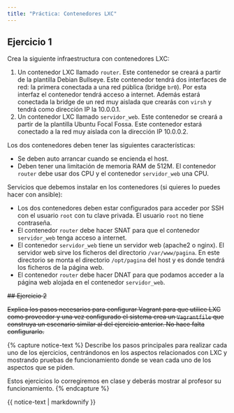 ```yaml
---
title: "Práctica: Contenedores LXC"
---
```


## Ejercicio 1

Crea la siguiente infraestructura con contenedores LXC:

1. Un contenedor LXC llamado `router`. Este contenedor se creará a partir de la plantilla Debian Bullseye. Este contenedor tendrá dos interfaces de red: la primera conectada a una red pública (bridge `br0`). Por esta interfaz el contenedor tendrá acceso a internet. Además estará conectada la bridge de un red muy aislada que crearás con `virsh` y tendrá como dirección IP la 10.0.0.1.
2. Un contenedor LXC llamado `servidor_web`. Este contenedor se creará a partir de la plantilla Ubuntu Focal Fossa. Este contenedor estará conectado a la red muy aislada con la dirección IP 10.0.0.2.

Los dos contenedores deben tener las siguientes características:

* Se deben auto arrancar cuando se encienda el host.
* Deben tener una limitación de memoria RAM de 512M. El contenedor `router` debe usar dos CPU y el contenedor `servidor_web` una CPU.

Servicios que debemos instalar en los contenedores (si quieres lo puedes hacer con ansible):

* Los dos contenedores deben estar configurados para acceder por SSH con el usuario `root` con tu clave privada. El usuario `root` no tiene contraseña.
* El contenedor `router` debe hacer SNAT para que el contenedor `servidor_web` tenga acceso a internet.
* El contenedor `servidor_web` tiene un servidor web (apache2 o nginx). El servidor web sirve los ficheros del directorio `/var/www/pagina`. En este directorio se monta el directorio `/opt/pagina` del host y es donde tendrá los ficheros de la página web.
* El contenedor `router` debe hacer DNAT para que podamos acceder a la página web alojada en el contenedor `servidor_web`.


~~## Ejercicio 2~~

~~Explica los pasos necesarios para configurar Vagrant para que utilice LXC como proveedor y una vez configurado el sistema crea un `Vagrantfile` que construya un escenario similar al del ejercicio anterior. No hace falta configurarlo.~~

{% capture notice-text %}
Describe los pasos principales para realizar cada uno de los ejercicios, centrándonos en los aspectos relacionados con LXC y mostrando pruebas de funcionamiento donde se vean cada uno de los aspectos que se piden.

Estos ejercicios lo corregiremos en clase y deberás mostrar al profesor su funcionamiento.
{% endcapture %}<div class="notice--info">{{ notice-text | markdownify }}</div>